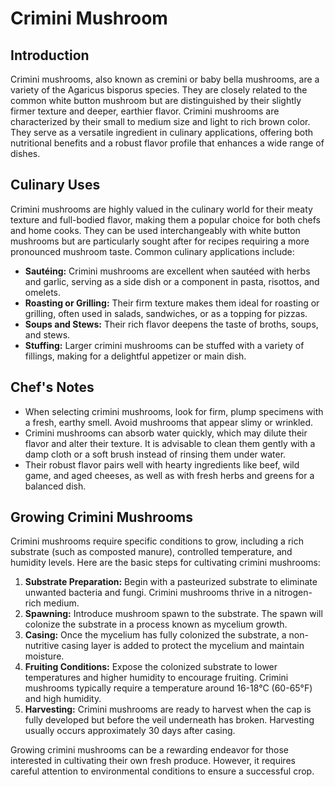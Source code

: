 # Crimini Mushroom

## Introduction

Crimini mushrooms, also known as cremini or baby bella mushrooms, are a variety of the Agaricus bisporus species. They are closely related to the common white button mushroom but are distinguished by their slightly firmer texture and deeper, earthier flavor. Crimini mushrooms are characterized by their small to medium size and light to rich brown color. They serve as a versatile ingredient in culinary applications, offering both nutritional benefits and a robust flavor profile that enhances a wide range of dishes.

## Culinary Uses

Crimini mushrooms are highly valued in the culinary world for their meaty texture and full-bodied flavor, making them a popular choice for both chefs and home cooks. They can be used interchangeably with white button mushrooms but are particularly sought after for recipes requiring a more pronounced mushroom taste. Common culinary applications include:

- **Sautéing:** Crimini mushrooms are excellent when sautéed with herbs and garlic, serving as a side dish or a component in pasta, risottos, and omelets.
- **Roasting or Grilling:** Their firm texture makes them ideal for roasting or grilling, often used in salads, sandwiches, or as a topping for pizzas.
- **Soups and Stews:** Their rich flavor deepens the taste of broths, soups, and stews.
- **Stuffing:** Larger crimini mushrooms can be stuffed with a variety of fillings, making for a delightful appetizer or main dish.

## Chef's Notes

- When selecting crimini mushrooms, look for firm, plump specimens with a fresh, earthy smell. Avoid mushrooms that appear slimy or wrinkled.
- Crimini mushrooms can absorb water quickly, which may dilute their flavor and alter their texture. It is advisable to clean them gently with a damp cloth or a soft brush instead of rinsing them under water.
- Their robust flavor pairs well with hearty ingredients like beef, wild game, and aged cheeses, as well as with fresh herbs and greens for a balanced dish.

## Growing Crimini Mushrooms

Crimini mushrooms require specific conditions to grow, including a rich substrate (such as composted manure), controlled temperature, and humidity levels. Here are the basic steps for cultivating crimini mushrooms:

1. **Substrate Preparation:** Begin with a pasteurized substrate to eliminate unwanted bacteria and fungi. Crimini mushrooms thrive in a nitrogen-rich medium.
2. **Spawning:** Introduce mushroom spawn to the substrate. The spawn will colonize the substrate in a process known as mycelium growth.
3. **Casing:** Once the mycelium has fully colonized the substrate, a non-nutritive casing layer is added to protect the mycelium and maintain moisture.
4. **Fruiting Conditions:** Expose the colonized substrate to lower temperatures and higher humidity to encourage fruiting. Crimini mushrooms typically require a temperature around 16-18°C (60-65°F) and high humidity.
5. **Harvesting:** Crimini mushrooms are ready to harvest when the cap is fully developed but before the veil underneath has broken. Harvesting usually occurs approximately 30 days after casing.

Growing crimini mushrooms can be a rewarding endeavor for those interested in cultivating their own fresh produce. However, it requires careful attention to environmental conditions to ensure a successful crop.